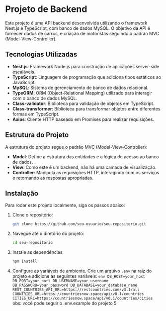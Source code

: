 # Projeto de Backend

Este projeto é uma API backend desenvolvida utilizando o framework Nest.js e TypeScript, com banco de dados MySQL. O objetivo da API é fornecer dados de carros, e criação de motoristas seguindo o padrão MVC (Model-View-Controller).

## Tecnologias Utilizadas

- **Nest.js**: Framework Node.js para construção de aplicações server-side escaláveis.
- **TypeScript**: Linguagem de programação que adiciona tipos estáticos ao JavaScript.
- **MySQL**: Sistema de gerenciamento de banco de dados relacional.
- **TypeORM**: ORM (Object-Relational Mapping) utilizado para interagir com o banco de dados MySQL.
- **Class-validator**: Biblioteca para validação de objetos em TypeScript.
- **Class-transformer**: Biblioteca para transformar objetos entre diferentes formas em TypeScript.
- **Axios**: Cliente HTTP baseado em Promises para realizar requisições.

## Estrutura do Projeto

A estrutura do projeto segue o padrão MVC (Model-View-Controller):

- **Model**: Define a estrutura das entidades e a lógica de acesso ao banco de dados.
- **View**: Como este é um backend, não há uma camada de visualização.
- **Controller**: Manipula as requisições HTTP, interagindo com os serviços e retornando as respostas apropriadas.

## Instalação

Para rodar este projeto localmente, siga os passos abaixo:

1. Clone o repositório:
   ```sh
   git clone https://github.com/seu-usuario/seu-repositorio.git
   ```
2. Navegue até o diretório do projeto:
   ```sh
   cd seu-repositorio
   ```
3. Instale as dependências:
   ```sh
   npm install
   ```
4. Configure as variáveis de ambiente. Crie um arquivo `.env` na raiz do projeto e adicione as seguintes variáveis:
   `env
   DB_HOST=your_host
    DB_PORT=your_port
    DB_USERNAME=your_username
    DB_PASSWORD=your_password
    DB_DATABASE=your_database_name
    REST_COUNTRIES_API_URL=https://restcountries.com/v3.1/all
    COUNTRIES_URL=https://countriesnow.space/api/v0.1/countries
    CITIES_URL=https://countriesnow.space/api/v0.1/countries/cities
    `
   obs: você pode seguir o .env.example do projeto
   5
